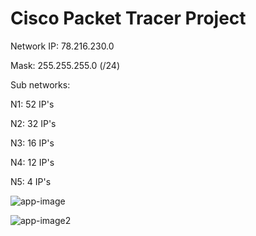 # Cisco Packet Tracer Project


Network IP: 78.216.230.0

Mask: 255.255.255.0 (/24)

Sub networks:

N1: 52 IP's

N2: 32 IP's

N3: 16 IP's

N4: 12 IP's

N5: 4 IP's


![app-image](https://user-images.githubusercontent.com/57533863/108717900-7c53b600-7526-11eb-86b5-3a92d01d0603.png)

![app-image2](https://user-images.githubusercontent.com/57533863/108718679-5ed31c00-7527-11eb-875f-ff4d1e5e517f.png)
